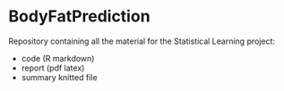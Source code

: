 # BodyFatPrediction

Repository containing all the material for the Statistical Learning project:
- code (R markdown)
- report (pdf latex)
- summary knitted file
